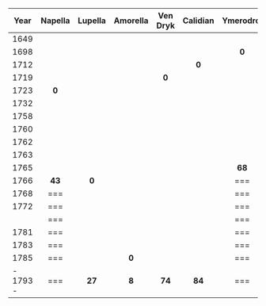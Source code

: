 | Year | Napella | Lupella | Amorella | Ven Dryk | Calidian | Ymerodrol | Fenian | Circe | Lucius | **Mazikeen** | **Bismuth** | **Jasper** | **Duska** | **Alfread** | **Rolbam** | **Seram** | **Malkath** | **Stronvan** |
| ---- | :--: | :--: | :--: | :--: | :--: | :--: | :--: | :--: | :--: | :--: | :--: | :--: | :--: | :--: | :--: | :--: | :--: | :--: |
| 1649 |  |  |  |  |  |  |  |  |  |  |  |  | **0** | --- | --- | --- | --- | --- |
| 1698 |  |  |  |  |  | **0** |  |  |  |  |  |  |  |  |  |  |  |  |
| 1712 |  |  |  |  | **0** |  |  |  |  |  |  |  |  |  |  |  |  |  |
| 1719 |  |  |  | **0** |  |  |  |  |  |  |  |  |  |  |  |  |  |  |
| 1723 | **0** |  |  |  |  |  |  |  |  |  |  |  |  |  |  |  |  |  |
| 1732 |  |  |  |  |  |  |  |  | **0** | --- | --- | --- |  |  |  |  |  |  |
| 1758 |  |  |  |  |  |  | --- | **0** |  | --- | --- | --- |  |  |  |  |  |  |
| 1760 |  |  |  |  |  |  | --- |  |  | **0** | --- | --- |  |  |  |  |  |  |
| 1762 |  |  |  |  |  |  | --- |  |  |  | --- | --- |  |  |  |  |  |  |
| 1763 |  |  |  |  |  |  | **0** |  |  |  | --- | --- |  |  |  |  |  |  |
| 1765 |  |  |  |  |  | **68** |  |  |  |  | --- | --- |  |  |  |  |  |  |
| 1766 | **43** | **0** |  |  |  | === |  |  |  |  | --- | --- |  |  |  |  |  |  |
| 1768 | === |  |  |  |  | === |  |  |  |  | **0** | **0** |  |  |  |  |  |  |
| 1772 | === |  |  |  |  | === |  |  |  |  |  |  |  |  |  |  |  |  |
|  | === |  |  |  |  | === |  |  |  |  |  |  |  | **0** |  |  |  |  |
| 1781 | === |  |  |  |  | === |  |  |  |  |  |  |  |  |  |  |  |  |
| 1783 | === |  |  |  |  | === |  |  | **51** |  |  |  |  |  |  |  |  |  |
| 1785 | === |  | **0** |  |  | === |  |  | === |  |  |  |  |  |  |  |  |  |
| - 1793 - | === | **27** | **8** | **74** | **84** | === | **30** | **35** | === | **33** | **25** | **25** | **144** | **13** |  |  |  |  |
